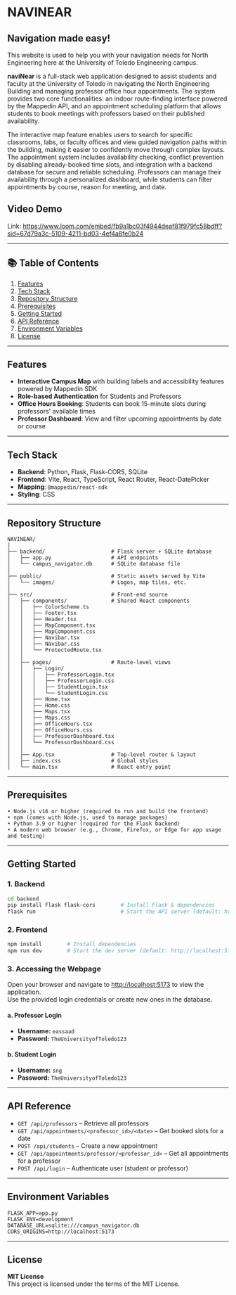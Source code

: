 # **NAVINEAR**
## Navigation made easy!
This website is used to help you with your navigation needs for North Engineering here at the University of Toledo Engineering campus.

**naviNear** is a full-stack web application designed to assist students and faculty at the University of Toledo in navigating the North Engineering Building and managing professor office hour appointments. The system provides two core functionalities: an indoor route-finding interface powered by the Mappedin API, and an appointment scheduling platform that allows students to book meetings with professors based on their published availability.

The interactive map feature enables users to search for specific classrooms, labs, or faculty offices and view guided navigation paths within the building, making it easier to confidently move through complex layouts. The appointment system includes availability checking, conflict prevention by disabling already-booked time slots, and integration with a backend database for secure and reliable scheduling. Professors can manage their availability through a personalized dashboard, while students can filter appointments by course, reason for meeting, and date.

## Video Demo
Link: https://www.loom.com/embed/fb9a1bc03f4944deaf81f979fc58bdff?sid=67d79a3c-5109-4211-bd03-4ef4a8fe0b24


---

## 📚 Table of Contents

1. [Features](#features)
2. [Tech Stack](#tech-stack)
3. [Repository Structure](#repository-structure)
4. [Prerequisites](#prerequisites)
5. [Getting Started](#getting-started)
6. [API Reference](#api-reference)
7. [Environment Variables](#environment-variables)
8. [License](#license)

---

## Features 

- **Interactive Campus Map** with building labels and accessibility features powered by Mappedin SDK
- **Role-based Authentication** for Students and Professors
- **Office Hours Booking**: Students can book 15-minute slots during professors' available times
- **Professor Dashboard**: View and filter upcoming appointments by date or course

---

## Tech Stack

- **Backend**: Python, Flask, Flask-CORS, SQLite
- **Frontend**: Vite, React, TypeScript, React Router, React-DatePicker
- **Mapping**: `@mappedin/react-sdk`
- **Styling**: CSS

---

## Repository Structure

```
NAVINEAR/
│
├── backend/                     # Flask server + SQLite database
│   ├── app.py                   # API endpoints
│   └── campus_navigator.db      # SQLite database file
│
├── public/                      # Static assets served by Vite
│   └── images/                  # Logos, map tiles, etc.
│
├── src/                         # Front-end source
│   ├── components/              # Shared React components
│   │   ├── ColorScheme.ts
│   │   ├── Footer.tsx
│   │   ├── Header.tsx
│   │   ├── MapComponent.tsx
│   │   ├── MapComponent.css
│   │   ├── Navibar.tsx
│   │   ├── Navibar.css
│   │   └── ProtectedRoute.tsx
│   │
│   ├── pages/                   # Route-level views
│   │   ├── Login/
│   │   │   ├── ProfessorLogin.tsx
│   │   │   ├── ProfessorLogin.css
│   │   │   ├── StudentLogin.tsx
│   │   │   └── StudentLogin.css
│   │   ├── Home.tsx
│   │   ├── Home.css
│   │   ├── Maps.tsx
│   │   ├── Maps.css
│   │   ├── OfficeHours.tsx
│   │   ├── OfficeHours.css
│   │   ├── ProfessorDashboard.tsx
│   │   └── ProfessorDashboard.css
│   │
│   ├── App.tsx                  # Top-level router & layout
│   ├── index.css                # Global styles
│   └── main.tsx                 # React entry point
```
---

## Prerequisites
```
• Node.js v16 or higher (required to run and build the frontend)
• npm (comes with Node.js, used to manage packages)
• Python 3.9 or higher (required for the Flask backend)
• A modern web browser (e.g., Chrome, Firefox, or Edge for app usage and testing)
```

---

## Getting Started

### 1. Backend

```bash
cd backend
pip install Flask flask-cors        # Install Flask & dependencies
flask run                           # Start the API server (default: http://127.0.0.1:5000)
```

### 2. Frontend

```bash
npm install        # Install dependencies
npm run dev        # Start the dev server (default: http://localhost:5173)
```

### 3. Accessing the Webpage

Open your browser and navigate to [http://localhost:5173](http://localhost:5173) to view the application.  
Use the provided login credentials or create new ones in the database.

#### a. Professor Login
- **Username:** `eassaad`
- **Password:** `TheUniversityofToledo123`

#### b. Student Login
- **Username:** `sng`
- **Password:** `TheUniversityofToledo123`

---

## API Reference 

- `GET /api/professors` – Retrieve all professors  
- `GET /api/appointments/<professor_id>/<date>` – Get booked slots for a date  
- `POST /api/students` – Create a new appointment  
- `GET /api/appointments/professor/<professor_id>` – Get all appointments for a professor  
- `POST /api/login` – Authenticate user (student or professor)

---

## Environment Variables

```env
FLASK_APP=app.py
FLASK_ENV=development
DATABASE_URL=sqlite:///campus_navigator.db
CORS_ORIGINS=http://localhost:5173
```

---

## License

**MIT License**  
This project is licensed under the terms of the MIT License.
